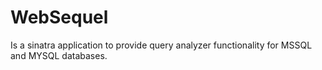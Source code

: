 # WebSequel

Is a sinatra application to provide query analyzer functionality
for MSSQL and MYSQL databases.